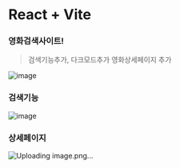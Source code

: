# React + Vite





### 영화검색사이트!

>검색기능추가, 다크모드추가
>영화상세페이지 추가
>

![image](https://github.com/qwa1822/Movies/assets/58835205/000a6c8f-21e3-4506-9bd5-8dce75867c1f)




### 검색기능 
![image](https://github.com/qwa1822/Movies/assets/58835205/7c89463a-dba8-4294-b7ba-44ba2cc4bb6e)


### 상세페이지



![Uploading image.png…]()
